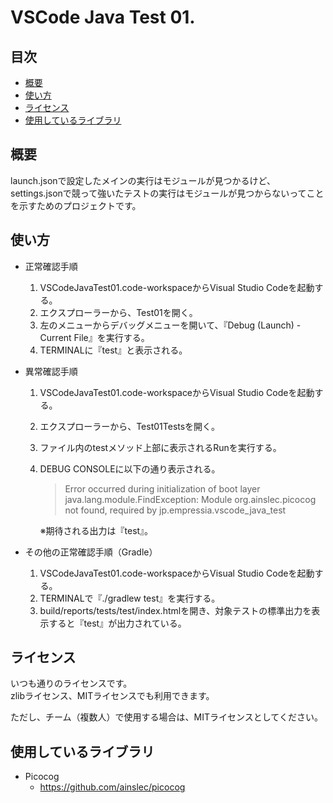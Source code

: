 # VSCode Java Test 01.

## 目次

* [概要](#概要)
* [使い方](#使い方)
* [ライセンス](#ライセンス)
* [使用しているライブラリ](#使用しているライブラリ)

## 概要

launch.jsonで設定したメインの実行はモジュールが見つかるけど、  
settings.jsonで競って強いたテストの実行はモジュールが見つからないってことを示すためのプロジェクトです。

## 使い方

* 正常確認手順
	1. VSCodeJavaTest01.code-workspaceからVisual Studio Codeを起動する。
	1. エクスプローラーから、Test01を開く。
	1. 左のメニューからデバッグメニューを開いて、『Debug (Launch) - Current File』を実行する。
	1. TERMINALに『test』と表示される。

* 異常確認手順
	1. VSCodeJavaTest01.code-workspaceからVisual Studio Codeを起動する。
	1. エクスプローラーから、Test01Testsを開く。
	1. ファイル内のtestメソッド上部に表示されるRunを実行する。
	1. DEBUG CONSOLEに以下の通り表示される。
		> Error occurred during initialization of boot layer
		> java.lang.module.FindException: Module org.ainslec.picocog not found, required by jp.empressia.vscode_java_test
		
		※期待される出力は『test』。

* その他の正常確認手順（Gradle）
	1. VSCodeJavaTest01.code-workspaceからVisual Studio Codeを起動する。
	1. TERMINALで『./gradlew test』を実行する。
	1. build/reports/tests/test/index.htmlを開き、対象テストの標準出力を表示すると『test』が出力されている。

## ライセンス

いつも通りのライセンスです。  
zlibライセンス、MITライセンスでも利用できます。  

ただし、チーム（複数人）で使用する場合は、MITライセンスとしてください。  

## 使用しているライブラリ

* Picocog
	* https://github.com/ainslec/picocog
